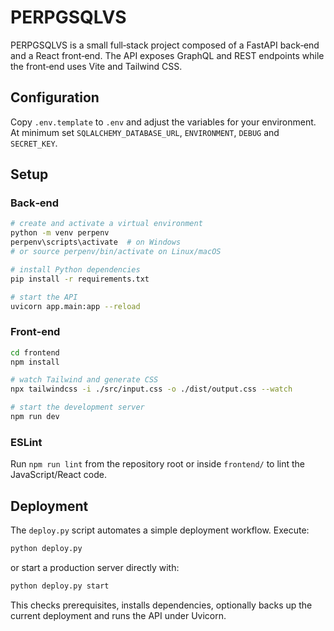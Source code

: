 # PERPGSQLVS

PERPGSQLVS is a small full‑stack project composed of a FastAPI back‑end and a React front‑end. The API exposes GraphQL and REST endpoints while the front‑end uses Vite and Tailwind CSS.

## Configuration

Copy `.env.template` to `.env` and adjust the variables for your environment. At minimum set `SQLALCHEMY_DATABASE_URL`, `ENVIRONMENT`, `DEBUG` and `SECRET_KEY`.

## Setup

### Back‑end

```bash
# create and activate a virtual environment
python -m venv perpenv
perpenv\scripts\activate  # on Windows
# or source perpenv/bin/activate on Linux/macOS

# install Python dependencies
pip install -r requirements.txt

# start the API
uvicorn app.main:app --reload
```

### Front‑end

```bash
cd frontend
npm install

# watch Tailwind and generate CSS
npx tailwindcss -i ./src/input.css -o ./dist/output.css --watch

# start the development server
npm run dev
```

### ESLint

Run `npm run lint` from the repository root or inside `frontend/` to lint the JavaScript/React code.

## Deployment

The `deploy.py` script automates a simple deployment workflow. Execute:

```bash
python deploy.py
```

or start a production server directly with:

```bash
python deploy.py start
```

This checks prerequisites, installs dependencies, optionally backs up the current deployment and runs the API under Uvicorn.
